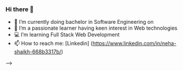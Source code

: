 ### Hi there 👋



- 🔭 I’m currently doing bachelor in Software Engineering on
- 🌱 I’m a passionate learner having keen interest in Web technologies
- 💻 I’m learning Full Stack Web Development
- 📫 How to reach me: [Linkedin] (https://www.linkedin.com/in/neha-shaikh-668b3317b/)

-->
